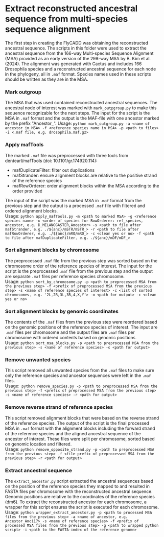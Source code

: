 # Extract reconstructed ancestral sequence from multi-species sequence alignment

The first step in creating the FlyCADD was obtaining the reconstructed ancestral sequence. The scripts in this folder were used to extract the ancestral sequence from the 166-way Multi-species Sequence Alignment (MSA) provided as an early version of the 298-way MSA by B. Kim et al. (2024). The alignment was generated with Cactus and includes 166 Drosophila species and a reconstructed ancestral sequence for each node in the phylogeny, all in `.maf` format. Species names used in these scripts should be written as they are in the MSA.

### Mark outgroup
The MSA that was used contained reconstructed ancestral sequences. The ancestral node of interest was marked with `mark_outpgroup.py` to make this sequence recognizable for the next steps. The input for the script is the MSA in `.maf` format and the output is the MAF-file with one ancestor marked by the prefix "Ancestor_". 
Usage: `python mark_outgroup.py -a <name of ancestor in MSA> -f <reference species name in MSA> -p <path to files> -i <.maf file, e.g. drosophila.maf.gz>`

### Apply mafTools
The marked `.maf` file was preprocessed with three tools from dentearl/mafTools (doi: 10.1101/gr.174920.114):
- mafDuplicateFilter: filter out duplications
- mafStrander: ensure alignment blocks are relative to the positive strand of the reference species
- mafRowOrderer: order alignment blocks within the MSA according to the order provided

The input of the script was the marked MSA in `.maf` format from the previous step and the output is a processed `.maf` file with filtered and ordered alignment blocks. <br />
Usage: `python apply_mafTools.py -m <path to marked MSA> -g <reference species name> -o <order of species for RowOrderer: ref_species, ancestor, e.g. D_MELANOGASTER,Ancestor> -s <path to file after mafStrander, e.g. ./${anc}/mSTR/mSTR_> -r <path to file after mafRowOrderer, e.g. ./${anc}/mRO/mRO_> -c <clean yes or no> -f <path to file after mafDuplicateFilter, e.g. ./${anc}/mDF/mDF_>`

### Sort alignment blocks by chromosome
The preprocessed `.maf` file from the previous step was sorted based on the chromosome order of the reference species of interest. The input for the script is the preprocessed `.maf` file from the previous step and the output are separate `.maf` files per reference species chromosome.<br />
Usage: `python sort_by_chromosome.py -p <path to preprocessed MSA from the previous step> -f <prefix of preprocessed MSA from the previous step> -s <name of reference species of interest> -c <list of sorted chromosomes, e.g. '2L,2R,3L,3R,4,X,Y'> -o <path for output> -c <clean yes or no>`

### Sort alignment blocks by genomic coordinates
The contents of the `.maf` files from the previous step were reordered based on the genomic positions of the reference species of interest. The input are `.maf` files per chromosome and the output files are `.maf` files per chromosome with ordered contents based on genomic positions.<br />
Usage: `python sort_msa_blocks.py -p <path to preprocessed MSA from the previous step> -s <name of reference species> -o <path for output>`

### Remove unwanted species
This script removed all unwanted species from the `.maf` files to make sure only the reference species and ancestor sequences were left in the `.maf` files.<br />
Usage:` python remove_species.py -p <path to preprocessed MSA from the previous step> -f <prefix of preprocessed MSA from the previous step> -s <name of reference species> -r <path for output>`

### Remove reverse strand of reference species
This script removed alignment blocks that were based on the reverse strand of the reference species. The output of the script is the final processed MSA in `.maf` format with the alignment blocks including the forward strand of the reference species and the aligned ancestral sequence of the ancestor of interest. These files were split per chromosome, sorted based on genomic location and filtered.<br />
Usage: `python remove_opposite_strand.py -p <path to preprocessed MSA from the previous step> -f <file prefix of preprocessed MSA from the previous step> -r <path for output>`

### Extract ancestral sequence
The `extract_ancestor.py` script extracted the ancestral sequences based on the position of the reference species they mapped to and resulted in FASTA files per chromosome with the reconstructed ancestral sequence. Genomic positions are relative to the coordinates of the reference species (dm6). To extract the reconstructed ancestor for each chromosome, a wrapper for this script ensures the script is executed for each chromosome.<br />
Usage: `python wrapper_extract_ancestor.py -p <path to processed MSA files from the previous step> -a <name of ancestor, e.g. Ancestor_Anc117> -s <name of reference species> -f <prefix of processed MSA files from the previous step> -g <path to wrapped python script> -i <path to the FASTA-index of the reference genome>`